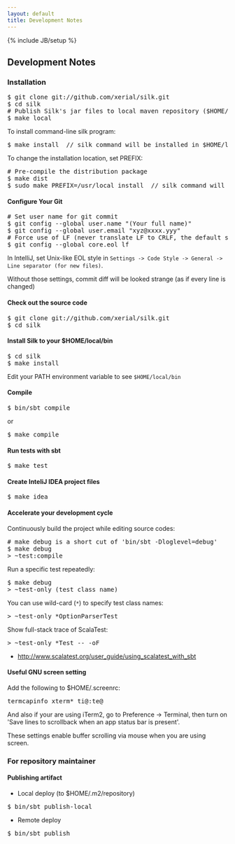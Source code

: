 ```yaml
---
layout: default
title: Development Notes
---
```

{% include JB/setup %}

## Development Notes

### Installation

<pre class="prettyprint lang-sh">
$ git clone git://github.com/xerial/silk.git
$ cd silk
# Publish Silk's jar files to local maven repository ($HOME/.m2/repository)
$ make local
</pre>

To install command-line silk program:
<pre class="prettyprint">
$ make install  // silk command will be installed in $HOME/local/bin
</pre>

To change the installation location, set PREFIX:

<pre class="prettyprint lang-sh">
# Pre-compile the distribution package
$ make dist
$ sudo make PREFIX=/usr/local install  // silk command will be installed in /usr/local/bin
</pre>

#### Configure Your Git
<pre class="prettyprint">
# Set user name for git commit
$ git config --global user.name "(Your full name)"
$ git config --global user.email "xyz@xxxx.yyy"
# Force use of LF (never translate LF to CRLF, the default style in Windows)
$ git config --global core.eol lf
</pre>

In IntelliJ, set Unix-like EOL style in ```Settings -> Code Style -> General -> Line separator (for new files)```.

Without those settings, commit diff will be looked strange (as if every line is changed)

#### Check out the source code
<pre class="prettyprint">
$ git clone git://github.com/xerial/silk.git
$ cd silk
</pre>

#### Install Silk to your $HOME/local/bin
<pre class="prettyprint">
$ cd silk
$ make install
</pre>
Edit your PATH environment variable to see `$HOME/local/bin`


#### Compile 

<pre class="prettyprint">
$ bin/sbt compile
</pre>

or

<pre class="prettyprint">
$ make compile
</pre>


#### Run tests with sbt

<pre class="prettyprint">
$ make test
</pre>


#### Create InteliJ IDEA project files

<pre class="prettyprint">
$ make idea
</pre>

#### Accelerate your development cycle

Continuously build the project while editing source codes:

<pre class="prettyprint">
# make debug is a short cut of 'bin/sbt -Dloglevel=debug'
$ make debug    
> ~test:compile
</pre>


Run a specific test repeatedly:

<pre class="prettyprint">
$ make debug
> ~test-only (test class name) 
</pre>


You can use wild-card (`*`) to specify test class names:
<pre class="prettyprint">
> ~test-only *OptionParserTest
</pre>

Show full-stack trace of ScalaTest:
<pre class="prettyprint">
> ~test-only *Test -- -oF
</pre>


* http://www.scalatest.org/user_guide/using_scalatest_with_sbt

#### Useful GNU screen setting

Add the following to $HOME/.screenrc:
<pre class="prettyprint">
termcapinfo xterm* ti@:te@
</pre>

And also if your are using iTerm2, go to Preference -> Terminal, then turn on 'Save lines to scrollback when an app status bar is present'.

These settings enable buffer scrolling via mouse when you are using screen.

### For repository maintainer

#### Publishing artifact
* Local deploy (to $HOME/.m2/repository)

<pre class="prettyprint">
$ bin/sbt publish-local
</pre>

* Remote deploy

<pre class="prettyprint">
$ bin/sbt publish
</pre>
